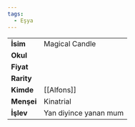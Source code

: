 ```yaml
---
tags:
  - Eşya
---  
```

  
|  |  |  
|---|---|  
| **İsim** | Magical Candle|  
| **Okul** | |  
| **Fiyat** | |  
| **Rarity** | |  
| **Kimde** | [[Alfons]]|  
| **Menşei** | Kinatrial|  
| **İşlev** | Yan diyince yanan mum|  
